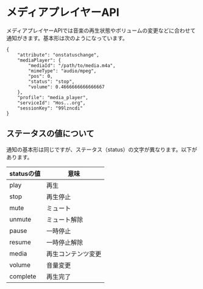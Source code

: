# メディアプレイヤーAPI

メディアプレイヤーAPIでは音楽の再生状態やボリュームの変更などに合わせて通知がきます。基本形は次のようになっています。

```
{
    "attribute": "onstatuschange", 
    "mediaPlayer": {
        "mediaId": "/path/to/media.m4a", 
        "mimeType": "audio/mpeg", 
        "pos": 0, 
        "status": "stop", 
        "volume": 0.4666666666666667
    }, 
    "profile": "media_player", 
    "serviceId": "Hos...org", 
    "sessionKey": "99lzncdi"
}
```

## ステータスの値について

通知の基本形は同じですが、ステータス（status）の文字が異なります。以下があります。

|statusの値|意味|
|---------|---|
|play|再生|
|stop|再生停止|
|mute|ミュート|
|unmute|ミュート解除|
|pause|一時停止|
|resume|一時停止解除|
|media|再生コンテンツ変更|
|volume|音量変更|
|complete|再生完了|
